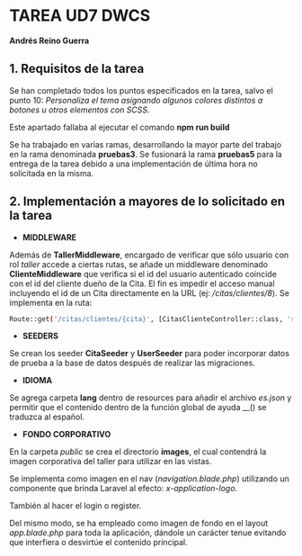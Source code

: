 # TAREA UD7 DWCS

**Andrés Reino Guerra**

## 1. Requisitos de la tarea

Se han completado todos los puntos especificados en la tarea, salvo el punto 10: *Personaliza el tema asignando algunos colores distintos a botones u otros elementos con SCSS.*

Este apartado fallaba al ejecutar el comando **npm run build**

Se ha trabajado en varias ramas, desarrollando la mayor parte del trabajo en la rama denominada **pruebas3**. Se fusionará la rama **pruebas5** para la entrega de la tarea debido a una implementación de última hora no solicitada en la misma.

## 2. Implementación a mayores de lo solicitado en la tarea

- **MIDDLEWARE**

Además de **TallerMiddleware**, encargado de verificar que sólo usuario con rol *taller* accede a ciertas rutas, se añade un middleware denominado **ClienteMiddleware** que verifica si el id del usuario autenticado coincide con el id del cliente dueño de la Cita. El fin es impedir el acceso manual incluyendo el id de un Cita directamente en la URL (ej: */citas/clientes/8*). Se implementa en la ruta:

```bash
Route::get('/citas/clientes/{cita}', [CitasClienteController::class, 'show'])->middleware(ClienteMiddleware::class)->name('citas.clientes.show');
```

- **SEEDERS**

Se crean los seeder **CitaSeeder** y **UserSeeder** para poder incorporar datos de prueba a la base de datos después de realizar las migraciones.

- **IDIOMA**

Se agrega carpeta **lang** dentro de resources para añadir el archivo *es.json* y permitir que el contenido dentro de la función global de ayuda __() se traduzca al español.

- **FONDO CORPORATIVO**

En la carpeta *public* se crea el directorio **images**, el cual contendrá la imagen corporativa del taller para utilizar en las vistas. 

Se implementa como imagen en el nav (*navigation.blade.php*) utilizando un componente que brinda Laravel al efecto: *x-application-logo*.

También al hacer el login o register.

Del mismo modo, se ha empleado como imagen de fondo en el layout *app.blade.php* para toda la aplicación, dándole un carácter tenue evitando que interfiera o desvirtúe el contenido principal.
